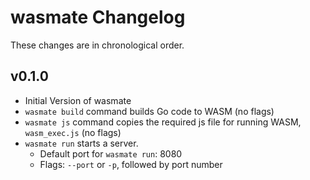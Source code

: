 # wasmate Changelog
These changes are in chronological order.

## v0.1.0
- Initial Version of wasmate
- `wasmate build` command builds Go code to WASM (no flags)
- `wasmate js` command copies the required js file for running WASM, `wasm_exec.js` (no flags)
- `wasmate run` starts a server.
    - Default port for `wasmate run`: 8080
    - Flags: `--port` or `-p`, followed by port number